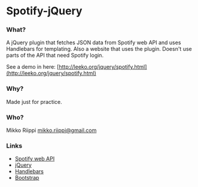 # Spotify-jQuery

### What? ###
A jQuery plugin that fetches JSON data from Spotify web API and uses Handlebars for templating. 
Also a website that uses the plugin. 
Doesn't use parts of the API that need Spotify login.

See a demo in here: [http://leeko.org/jquery/spotify.html](http://leeko.org/jquery/spotify.html)

### Why? ###
Made just for practice.

### Who? ###
Mikko Riippi  mikko.riippi@gmail.com

### Links ###
* [Spotify web API](https://developer.spotify.com/web-api/)
* [jQuery](https://jquery.com/)
* [Handlebars](http://handlebarsjs.com/)
* [Bootstrap](http://getbootstrap.com/)

